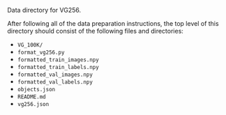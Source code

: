 Data directory for VG256.

After following all of the data preparation instructions, the top level of this directory should consist of the following files and directories:
* `VG_100K/`
* `format_vg256.py`
* `formatted_train_images.npy`
* `formatted_train_labels.npy`
* `formatted_val_images.npy`
* `formatted_val_labels.npy`
* `objects.json`
* `README.md`
* `vg256.json`